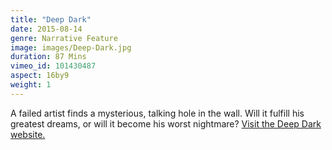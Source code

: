 ```yaml
---
title: "Deep Dark"
date: 2015-08-14
genre: Narrative Feature
image: images/Deep-Dark.jpg
duration: 87 Mins
vimeo_id: 101430487
aspect: 16by9
weight: 1
---
```

A failed artist finds a mysterious, talking hole in the wall. Will it fulfill his greatest dreams, or will it become his worst nightmare? [Visit the Deep Dark website.](http://deepdarkmovie.com)

